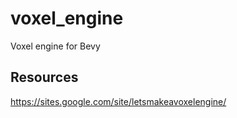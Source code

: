 # voxel_engine
Voxel engine for Bevy


## Resources
https://sites.google.com/site/letsmakeavoxelengine/
